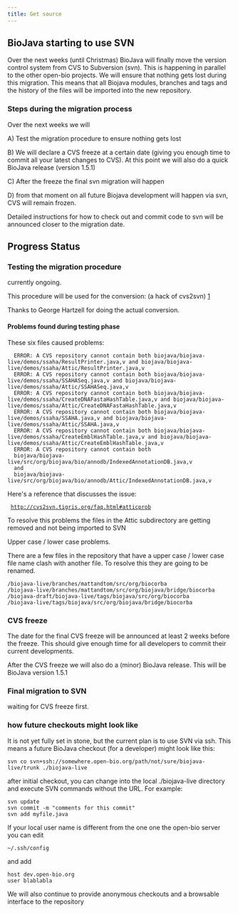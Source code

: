 ```yaml
---
title: Get source
---
```


BioJava starting to use SVN
---------------------------

Over the next weeks (until Christmas) BioJava will finally move the
version control system from CVS to Subversion (svn). This is happening
in parallel to the other open-bio projects. We will ensure that nothing
gets lost during this migration. This means that all Biojava modules,
branches and tags and the history of the files will be imported into the
new repository.

### Steps during the migration process

Over the next weeks we will

A) Test the migration procedure to ensure nothing gets lost

B) We will declare a CVS freeze at a certain date (giving you enough
time to commit all your latest changes to CVS). At this point we will
also do a quick BioJava release (version 1.5.1)

C) After the freeze the final svn migration will happen

D) from that moment on all future Biojava development will happen via
svn, CVS will remain frozen.

Detailed instructions for how to check out and commit code to svn will
be announced closer to the migration date.

Progress Status
---------------

### Testing the migration procedure

currently ongoing.

This procedure will be used for the conversion: (a hack of cvs2svn)
[1](http://hoopajoo.net/misc/converting_to_svn.html)

Thanks to George Hartzell for doing the actual conversion.

#### Problems found during testing phase

These six files caused problems:

      ERROR: A CVS repository cannot contain both biojava/biojava-live/demos/ssaha/ResultPrinter.java,v and biojava/biojava-live/demos/ssaha/Attic/ResultPrinter.java,v
      ERROR: A CVS repository cannot contain both biojava/biojava-live/demos/ssaha/SSAHASeq.java,v and biojava/biojava-live/demos/ssaha/Attic/SSAHASeq.java,v
      ERROR: A CVS repository cannot contain both biojava/biojava-live/demos/ssaha/CreateDNAFastaHashTable.java,v and biojava/biojava-live/demos/ssaha/Attic/CreateDNAFastaHashTable.java,v
      ERROR: A CVS repository cannot contain both biojava/biojava-live/demos/ssaha/SSAHA.java,v and biojava/biojava-live/demos/ssaha/Attic/SSAHA.java,v
      ERROR: A CVS repository cannot contain both biojava/biojava-live/demos/ssaha/CreateEmblHashTable.java,v and biojava/biojava-live/demos/ssaha/Attic/CreateEmblHashTable.java,v
      ERROR: A CVS repository cannot contain both
      biojava/biojava-live/src/org/biojava/bio/annodb/IndexedAnnotationDB.java,v
      and
      biojava/biojava-live/src/org/biojava/bio/annodb/Attic/IndexedAnnotationDB.java,v

Here's a reference that discusses the issue:

` `[`http://cvs2svn.tigris.org/faq.html#atticprob`](http://cvs2svn.tigris.org/faq.html#atticprob)

To resolve this problems the files in the Attic subdirectory are getting
removed and not being imported to SVN

Upper case / lower case problems.

There are a few files in the repository that have a upper case / lower
case file name clash with another file. To resolve this they are going
to be renamed.

    /biojava-live/branches/mattandtom/src/org/biocorba 
    /biojava-live/branches/mattandtom/src/org/biojava/bridge/biocorba 
    /biojava-draft/biojava-live/tags/biojava/src/org/biocorba 
    /biojava-live/tags/biojava/src/org/biojava/bridge/biocorba

### CVS freeze

The date for the final CVS freeze will be announced at least 2 weeks
before the freeze. This should give enough time for all developers to
commit their current developments.

After the CVS freeze we will also do a (minor) BioJava release. This
will be BioJava version 1.5.1

### Final migration to SVN

waiting for CVS freeze first.

### how future checkouts might look like

It is not yet fully set in stone, but the current plan is to use SVN via
ssh. This means a future BioJava checkout (for a developer) might look
like this:

`svn co svn+ssh://somewhere.open-bio.org/path/not/sure/biojava-live/trunk ./biojava-live`

after initial checkout, you can change into the local ./biojava-live
directory and execute SVN commands without the URL. For example:

`svn update`  
`svn commit -m "comments for this commit"`  
`svn add myfile.java`

If your local user name is different from the one one the open-bio
server you can edit

`~/.ssh/config`

and add

`host dev.open-bio.org`  
`user blablabla`

We will also continue to provide anonymous checkouts and a browsable
interface to the repository
